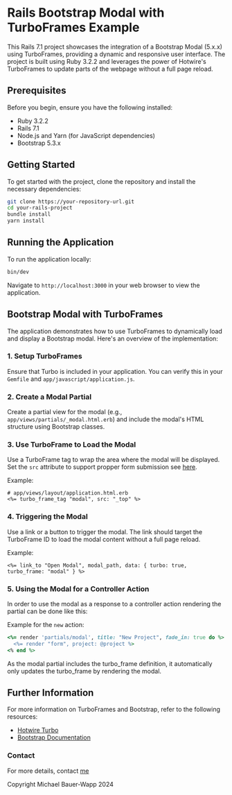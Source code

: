 
# Rails Bootstrap Modal with TurboFrames Example

This Rails 7.1 project showcases the integration of a Bootstrap Modal (5.x.x) using TurboFrames, providing a dynamic and responsive user interface. The project is built using Ruby 3.2.2 and leverages the power of Hotwire's TurboFrames to update parts of the webpage without a full page reload.

## Prerequisites

Before you begin, ensure you have the following installed:
- Ruby 3.2.2
- Rails 7.1
- Node.js and Yarn (for JavaScript dependencies)
- Bootstrap 5.3.x

## Getting Started

To get started with the project, clone the repository and install the necessary dependencies:

```bash
git clone https://your-repository-url.git
cd your-rails-project
bundle install
yarn install
```

## Running the Application

To run the application locally:

```bash
bin/dev
```

Navigate to `http://localhost:3000` in your web browser to view the application.

## Bootstrap Modal with TurboFrames

The application demonstrates how to use TurboFrames to dynamically load and display a Bootstrap modal. Here's an overview of the implementation:

### 1. Setup TurboFrames

Ensure that Turbo is included in your application. You can verify this in your `Gemfile` and `app/javascript/application.js`.

### 2. Create a Modal Partial

Create a partial view for the modal (e.g., `app/views/partials/_modal.html.erb`) and include the modal's HTML structure using Bootstrap classes.

### 3. Use TurboFrame to Load the Modal

Use a TurboFrame tag to wrap the area where the modal will be displayed. Set the `src` attribute to support propper form submission see [here](https://turbo.hotwired.dev/reference/frames#frame-that-drives-navigation-to-replace-whole-page).

Example:

```erb
# app/views/layout/application.html.erb
<%= turbo_frame_tag "modal", src: "_top" %>
```

### 4. Triggering the Modal

Use a link or a button to trigger the modal. The link should target the TurboFrame ID to load the modal content without a full page reload.

Example:

```erb
<%= link_to "Open Modal", modal_path, data: { turbo: true, turbo_frame: "modal" } %>
```

### 5. Using the Modal for a Controller Action

In order to use the modal as a response to a controller action rendering the partial can be done like this: 

Example for the `new` action:

```ruby
<%= render 'partials/modal', title: "New Project", fade_in: true do %>
  <%= render "form", project: @project %>
<% end %>
```

As the modal partial includes the turbo_frame definition, it automatically only updates the turbo_frame by rendering the modal. 

## Further Information

For more information on TurboFrames and Bootstrap, refer to the following resources:
- [Hotwire Turbo](https://turbo.hotwired.dev/)
- [Bootstrap Documentation](https://getbootstrap.com/docs/)

### Contact

For more details, contact [me](michaelwapp.com)

Copyright Michael Bauer-Wapp 2024
